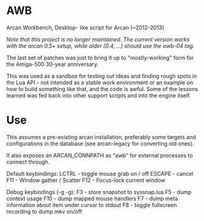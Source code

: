 AWB
===

Arcan Workbench, Desktop- like script for Arcan (~2012-2013)

*Note that this project is no longer maintained. The current version works
with the arcan 0.5+ setup, while older (0.4, ...) should use the awb-04 tag.*

The last set of patches was just to bring it up to "mostly-working" form for
the Amiga-500 30-year anniversary.

This was used as a sandbox for testing out ideas and finding rough spots in the
Lua API - not intended as a stable work environment or an example on how to
build something like that, and the code is awful. Some of the lessons learned
was fed back into other support scripts and into the engine itself.

Use
===
This assumes a pre-existing arcan installation, preferably some targets
and configurations in the database (see arcan-legacy for converting old
ones).

It also exposes an ARCAN\_CONNPATH as "awb" for external processes to
connect through.

Default keybindings:
LCTRL - toggle mouse grab on / off
ESCAPE - cancel
F11 - Window gather / Scatter
F12 - Focus-lock current window

Debug keybindings (-g -g):
F3 - store snapshot to syssnap.lua
F5 - dump context usage
F10 - dump mapped mouse handlers
F7 - dump meta information about item under cursor to stdout
F8 - toggle fullscreen recording to dump.mkv on/off

